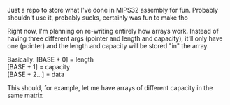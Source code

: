Just a repo to store what I've done in MIPS32 assembly for fun.
Probably shouldn't use it, probably sucks, certainly was fun to make tho

Right now, I'm planning on re-writing entirely how arrays work.
Instead of having three different args (pointer and length and capacity),
it'll only have one (pointer) and the length and capacity will be stored "in" the array.

Basically:
\[BASE + 0\]    = length\
\[BASE + 1\]    = capacity\
\[BASE + 2...\] = data

This should, for example, let me have arrays of different capacity in the same matrix
